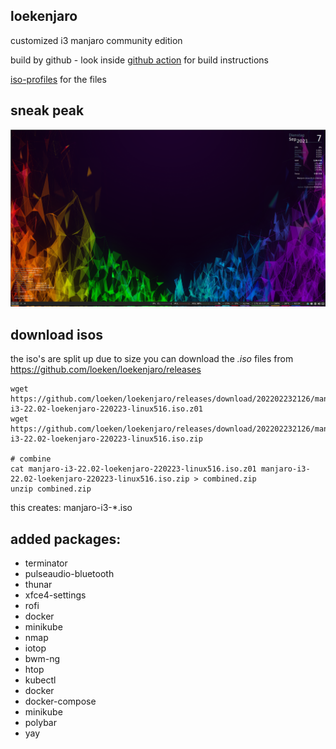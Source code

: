 ## loekenjaro

customized i3 manjaro community edition

build by github - look inside [github action](https://github.com/loeken/loekenjaro/blob/main/.github/workflows/iso_build.yml) for build instructions

[iso-profiles](https://github.com/loeken/iso-profiles) for the files

## sneak peak
![GitHub Logo](/screenshot.png)

## download isos

the iso's are split up due to size
you can download the *.iso* files from https://github.com/loeken/loekenjaro/releases
```
wget https://github.com/loeken/loekenjaro/releases/download/202202232126/manjaro-i3-22.02-loekenjaro-220223-linux516.iso.z01
wget https://github.com/loeken/loekenjaro/releases/download/202202232126/manjaro-i3-22.02-loekenjaro-220223-linux516.iso.zip

# combine
cat manjaro-i3-22.02-loekenjaro-220223-linux516.iso.z01 manjaro-i3-22.02-loekenjaro-220223-linux516.iso.zip > combined.zip
unzip combined.zip
```

this creates: manjaro-i3-*.iso


## added packages:
- terminator
- pulseaudio-bluetooth
- thunar
- xfce4-settings
- rofi
- docker
- minikube
- nmap
- iotop
- bwm-ng
- htop
- kubectl
- docker
- docker-compose
- minikube
- polybar
- yay
